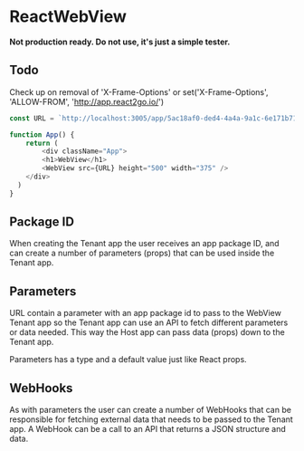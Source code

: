 # ReactWebView

**Not production ready. Do not use, it's just a simple tester.**

## Todo
Check up on removal of 'X-Frame-Options' or set('X-Frame-Options', 'ALLOW-FROM', 'http://app.react2go.io/')

```js
const URL = `http://localhost:3005/app/5ac18af0-ded4-4a4a-9a1c-6e171b71fcf3`

function App() {
  	return (
		<div className="App">
		<h1>WebView</h1>
		<WebView src={URL} height="500" width="375" />
	</div>
  )
}
```
## Package ID
When creating the Tenant app the user receives an app package ID, and can create a number of parameters (props) that can be used inside the Tenant app.

## Parameters
URL contain a parameter with an app package id to pass to the WebView Tenant app so the Tenant app can use an API to fetch different parameters or data needed. This way the Host app can pass data (props) down to the Tenant app.

Parameters has a type and a default value just like React props.

## WebHooks
As with parameters the user can create a number of WebHooks that can be responsible for fetching external data that needs to be passed to the Tenant app. A WebHook can be a call to an API that returns a JSON structure and data.

